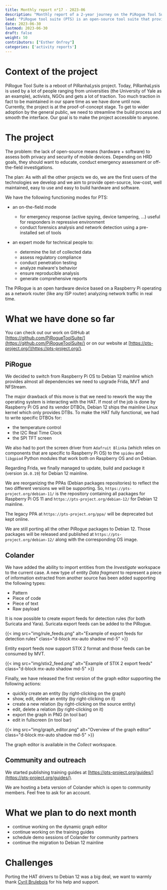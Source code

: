 ```yaml
---
title: Monthly report n⁰17 - 2023-06
description: "Monthly report of a 2-year journey on the PiRogue Tool Suite project"
lead: "PiRogue tool suite (PTS) is an open-source tool suite that provides a comprehensive mobile forensic and network traffic analysis platform."
date: 2023-06-30
lastmod: 2023-06-30
draft: false
weight: 50
contributors: ["Esther Onfroy"]
categories: ['activity reports']
---
```


# Context of the project
PiRogue Tool Suite is a reboot of PiRanhaLysis project. Today, PiRanhaLysis is used by a lot of people ranging from universities (the University of Yale as an example), activists, NGOs and gets a lot of traction. Too much traction in fact to be maintained in our spare time as we have done until now. Currently, the project is at the proof-of-concept stage. To get to wider adoption by the general public, we need to streamline the build process and smooth the interface. Our goal is to make the project accessible to anyone.

# The project
The problem: the lack of open-source means (hardware + software) to assess both privacy and security of mobile devices. Depending on HRD goals, they should want to educate, conduct emergency assessment or off-the-field investigations.

The plan: As with all the other projects we do, we are the first users of the technologies we develop and we aim to provide open-source, low-cost, well maintained, easy to use and easy to build hardware and software. 

We have the following functioning modes for PTS:

- an on-the-field mode
  - for emergency response (active spying, device tampering, ...) useful for responders in repressive environment
  - conduct forensics analysis and network detection using a pre-installed set of tools

- an expert mode for technical people to:
  - determine the list of collected data
  - assess regulatory compliance
  - conduct penetration testing 
  - analyze malware's behavior
  - ensure reproducible analysis
  - generate comprehensive reports

The PiRogue is an open hardware device based on a Raspberry Pi operating as a network router (like any ISP router) analyzing network traffic in real time. 

# What we have done so far
You can check out our work on GitHub at [https://github.com/PiRogueToolSuite/](https://github.com/PiRogueToolSuite/) or on our website at [https://pts-project.org/](https://pts-project.org/). 

## PiRogue
We decided to switch from Raspberry Pi OS to Debian 12 mainline which provides almost all dependencies we need to upgrade Frida, MVT and NFStream. 

The major drawback of this move is that we need to rework the way the operating system is interacting with the HAT. If most of the job is done by Raspberry Pi OS and its vendor DTBOs, Debian 12 ships the mainline Linux kernel which only provides DTBs. To make the HAT fully functional, we had to write specific DTBOs for:

* the temperature control
* the I2C Real Time Clock
* the SPI TFT screen

We also had to port the screen driver from `Adafruit Blinka` (which relies on components that are specific to Raspberry Pi OS) to the `spidev` and `libgpiod` Python modules that work both on Raspberry OS and on Debian.

Regarding Frida, we finally managed to update, build and package it (version `16.0.19`) for Debian 12 mainline. 

We are reorganizing the PPAs (Debian packages repositories) to reflect the two different versions we will be supporting. So, `https://pts-project.org/debian-11/` is the repository containing all packages for Raspberry Pi OS 11 and `https://pts-project.org/debian-12/` for Debian 12 mainline.

The legacy PPA at `https://pts-project.org/ppa/` will be deprecated but kept online.

We are still porting all the other PiRogue packages to Debian 12. Those packages will be released and published at `https://pts-project.org/debian-12/` along with the corresponding OS image.

## Colander
We have added the ability to import entities from the *Investigate* workspace to the current case. A new  type of entity *Data fragment* to represent a piece of information extracted from another source has been added supporting the following types:

* Pattern
* Piece of code
* Piece of text
* Raw payload 

It is now possible to create export feeds for detection rules (for both Suricata and Yara). Suricata export feeds can be added to the PiRogue.

{{< img src="img/rule_feeds.png" alt="Example of export feeds for detection rules" class="d-block mx-auto shadow md-5" >}}

Entity export feeds now support STIX 2 format and those feeds can be consumed by MVT.

{{< img src="img/stix2_feed.png" alt="Example of STIX 2 export feeds" class="d-block mx-auto shadow md-5" >}}

Finally, we have released the first version of the graph editor supporting the following actions: 

* quickly create an entity (by right-clicking on the graph)
* show, edit, delete an entity (by right-clicking on it)
* create a new relation (by right-clicking on the source entity)
* edit, delete a relation (by right-clicking on it)
* export the graph in PNG (in tool bar)
* edit in fullscreen (in tool bar)

{{< img src="img/graph_editor.png" alt="Overview of the graph editor" class="d-block mx-auto shadow md-5" >}}

The graph editor is available in the *Collect* workspace.

## Community and outreach
We started publishing training guides at [https://pts-project.org/guides/](https://pts-project.org/guides/).

We are hosting a beta version of Colander which is open to community members. Feel free to ask for an account.

# What we plan to do next month
* continue working on the dynamic graph editor
* continue working on the training guides
* schedule demo sessions of Colander for community partners
* continue the migration to Debian 12 mainline

# Challenges
Porting the HAT drivers to Debian 12 was a big deal, we want to warmly thank [Cyril Brulebois](https://debamax.com/) for his help and support.